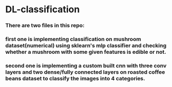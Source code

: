 # DL-classification

### There are two files in this repo:

### first one is implementing classification on mushroom dataset(numerical) using sklearn's mlp classifier and checking whether a mushroom with some given features is edible or not.

### second one is implementing a custom built cnn with three conv layers and two dense/fully connected layers on roasted coffee beans dataset to classify the images into 4 categories.

